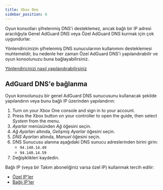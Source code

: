 ```yaml
---
title: Xbox One
sidebar_position: 6
---
```


Oyun konsolları şifrelenmiş DNS'i desteklemez, ancak bağlı bir IP adresi aracılığıyla Genel AdGuard DNS veya Özel AdGuard DNS kurmak için çok uygundurlar.

Yönlendiricinizin şifrelenmiş DNS sunucularının kullanımını desteklemesi muhtemeldir, bu nedenle her zaman Özel AdGuard DNS'i yapılandırabilir ve oyun konsolunuzu buna bağlayabilirsiniz.

[Yönlendiricinizi nasıl yapılandırabilirsiniz](/private-dns/connect-devices/routers/routers.md)

## AdGuard DNS'e bağlanma

Oyun konsolunuzu bir genel AdGuard DNS sunucusunu kullanacak şekilde yapılandırın veya bunu bağlı IP üzerinden yapılandırın:

1. Turn on your Xbox One console and sign in to your account.
2. Press the Xbox button on your controller to open the guide, then select _System_ from the menu.
3. _Ayarlar_ menüsünden _Ağ_ öğesini seçin.
4. _Ağ Ayarları_ altında, _Gelişmiş Ayarlar_ öğesini seçin.
5. _DNS Ayarları_ altında, _Manuel_ öğesini seçin.
6. DNS Sunucusu alanına aşağıdaki DNS sunucu adreslerinden birini girin:
    - `94.140.14.49`
    - `94.140.14.59`
7. Değişiklikleri kaydedin.

Bağlı IP (veya bir Takım aboneliğiniz varsa özel IP) kullanmak tercih edilir:

- [Özel IP'ler](/private-dns/connect-devices/other-options/dedicated-ip.md)
- [Bağlı IP'ler](/private-dns/connect-devices/other-options/linked-ip.md)
